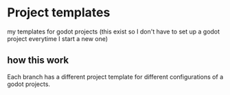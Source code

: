 # Project templates
my templates for godot projects (this exist so I don't have to set up a godot project everytime I start a new one)

## how this work
Each branch has a different project template for different configurations of a godot projects.